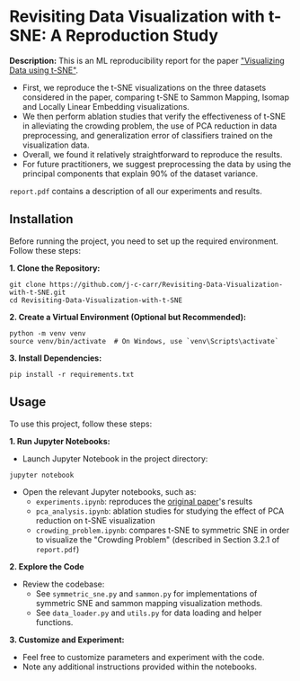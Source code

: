 # Revisiting Data Visualization with t-SNE: A Reproduction Study
**Description:** This is an ML reproducibility report for the paper ["Visualizing Data using t-SNE"](https://www.jmlr.org/papers/volume9/vandermaaten08a/vandermaaten08a.pdf). 
* First, we reproduce the t-SNE visualizations on the three datasets considered in the paper, comparing t-SNE to Sammon Mapping, Isomap and Locally Linear Embedding visualizations.
* We then perform ablation studies that verify the effectiveness of t-SNE in alleviating the crowding problem, the use of PCA reduction in data preprocessing, and generalization error of classifiers trained on the visualization data.
* Overall, we found it relatively straightforward to reproduce the results.
* For future practitioners, we suggest preprocessing the data by using the principal components that explain 90\% of the dataset variance.
  
`report.pdf` contains a description of all our experiments and results.

## Installation
Before running the project, you need to set up the required environment. Follow these steps:

**1. Clone the Repository:**
```
git clone https://github.com/j-c-carr/Revisiting-Data-Visualization-with-t-SNE.git
cd Revisiting-Data-Visualization-with-t-SNE
```
**2. Create a Virtual Environment (Optional but Recommended):**
```
python -m venv venv
source venv/bin/activate  # On Windows, use `venv\Scripts\activate`
```
**3. Install Dependencies:**
```
pip install -r requirements.txt
```

## Usage
To use this project, follow these steps:

**1. Run Jupyter Notebooks:**
* Launch Jupyter Notebook in the project directory:
```
jupyter notebook
```
* Open the relevant Jupyter notebooks, such as:
  - `experiments.ipynb`: reproduces the [original paper](https://www.jmlr.org/papers/volume9/vandermaaten08a/vandermaaten08a.pdf)'s results
  - `pca_analysis.ipynb`: ablation studies for studying the effect of PCA reduction on t-SNE visualization
  - `crowding_problem.ipynb`: compares t-SNE to symmetric SNE in order to visualize the "Crowding Problem" (described in Section 3.2.1 of `report.pdf`)

**2. Explore the Code**
* Review the codebase:
  - See `symmetric_sne.py` and `sammon.py` for implementations of symmetric SNE and sammon mapping visualization methods.
  - See `data_loader.py` and `utils.py` for data loading and helper functions. 
 
**3. Customize and Experiment:**
* Feel free to customize parameters and experiment with the code.
* Note any additional instructions provided within the notebooks.
